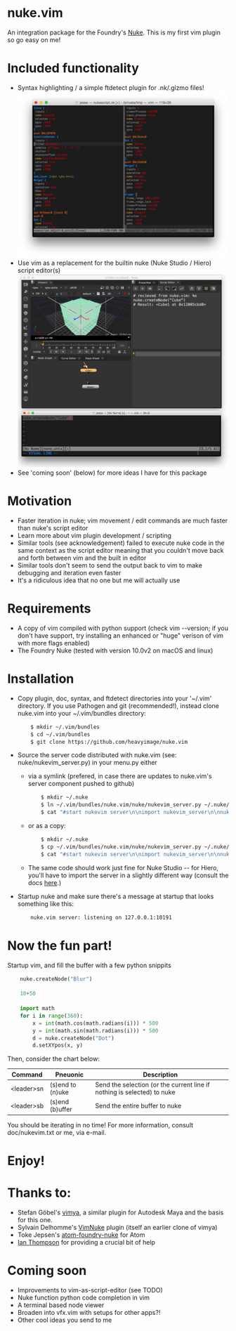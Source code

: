 # nuke.vim
An integration package for the Foundry's [Nuke](https://www.thefoundry.co.uk/products/nuke/).  This is my first vim plugin so go easy on me!

# Included functionality
* Syntax highlighting / a simple ftdetect plugin for .nk/.gizmo files!
![Screenshot 1 of nuke.vim](https://raw.githubusercontent.com/heavyimage/nuke.vim/master/doc/syntax.png "Screenshot of syntax hilighting")
* Use vim as a replacement for the builtin nuke (Nuke Studio / Hiero) script editor(s)
![Screenshot 2 of nuke.vim](https://raw.githubusercontent.com/heavyimage/nuke.vim/master/doc/scriptediting.png "Screenshot of using vim as a replacement for the script editor")
* See 'coming soon' (below) for more ideas I have for this package

# Motivation
* Faster iteration in nuke; vim movement / edit commands are much faster than nuke's script editor
* Learn more about vim plugin development / scripting
* Similar tools (see acknowledgement) failed to execute nuke code in the same context as the script editor meaning that you couldn't move back and forth between vim and the built in editor
* Similar tools don't seem to send the output back to vim to make debugging and iteration even faster
* It's a ridiculous idea that no one but me will actually use

# Requirements
* A copy of vim compiled with python support (check vim --version; if you don't have support, try installing an enhanced or "huge" verison of vim with more flags enabled)
* The Foundry Nuke (tested with version 10.0v2 on macOS and linux)

# Installation

* Copy plugin, doc, syntax, and ftdetect directories into your '~/.vim' directory.  If you use Pathogen and git (recommended!), instead clone nuke.vim into your ~/.vim/bundles directory:

	```bash
	    $ mkdir ~/.vim/bundles
	    $ cd ~/.vim/bundles
	    $ git clone https://github.com/heavyimage/nuke.vim
	```

* Source the server code distributed with nuke.vim (see: nuke/nukevim_server.py) in your menu.py either

    * via a symlink (prefered, in case there are updates to nuke.vim's server component pushed to github)

        ```bash
            $ mkdir ~/.nuke
            $ ln ~/.vim/bundles/nuke.vim/nuke/nukevim_server.py ~/.nuke/nukevim_server.py
            $ cat "#start nukevim server\n\nimport nukevim_server\n\nnukevim_server.start()" >> ~/.nuke/menu.py
        ```

    * or as a copy:

        ```bash
            $ mkdir ~/.nuke
            $ cp ~/.vim/bundles/nuke.vim/nuke/nukevim_server.py ~/.nuke/
            $ cat "#start nukevim server\n\nimport nukevim_server\n\nnukevim_server.start()" >> ~/.nuke/menu.py
        ```

    * The same code should work just fine for Nuke Studio -- for Hiero, you'll have to import the server in a slightly different way (consult the docs [here](https://www.thefoundry.co.uk/products/hiero/developers/1.8/hieropythondevguide/setup.html "Maniupulating the hiero plugin path").)

* Startup nuke and make sure there's a message at startup that looks something like this:
    ```bash
        nuke.vim server: listening on 127.0.0.1:10191
    ```

# Now the fun part!

Startup vim, and fill the buffer with a few python snippits

```python
    nuke.createNode("Blur")

    10+50

    import math
    for i in range(360):
        x = int(math.cos(math.radians(i))) * 500
        y = int(math.sin(math.radians(i))) * 500
        d = nuke.createNode("Dot")
        d.setXYpos(x, y)
```

Then, consider the chart below:

| Command | Pneuonic | Description |
| --- | --- | --- |
| \<leader\>sn | (s)end to (n)uke | Send the selection (or the current line if nothing is selected) to nuke |
| \<leader\>sb | (s)end (b)uffer | Send the entire buffer to nuke |

You should be iterating in no time!  For more information, consult doc/nukevim.txt or me, via e-mail.

# Enjoy!

# Thanks to:
* Stefan Göbel's [vimya](http://www.vim.org/scripts/script.php?script_id=2626), a similar plugin for Autodesk Maya and the basis for this one.
* Sylvain Delhomme's [VimNuke](https://bitbucket.org/sydh/vimnuke) plugin (itself an earlier clone of vimya)
* Toke Jepsen's [atom-foundry-nuke](https://github.com/tokejepsen/atom-foundry-nuke) for Atom
* [Ian Thompson](https://github.com/quornian) for providing a crucial bit of help

# Coming soon
* Improvements to vim-as-script-editor (see TODO)
* Nuke function python code completion in vim
* A terminal based node viewer
* Broaden into vfx.vim with setups for other apps?!
* Other cool ideas you send to me

